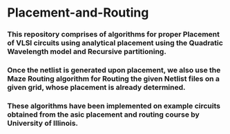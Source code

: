 # Placement-and-Routing

### This repository comprises of algorithms for proper Placement of VLSI circuits using analytical placement using the Quadratic Wavelength model and Recursive partitioning.
### Once the netlist is generated upon placement, we also use the Maze Routing algorithm for Routing the given Netlist files on a given grid, whose placement is already determined.

### These algorithms have been implemented on example circuits obtained from the asic placement and routing course by University of Illinois.
